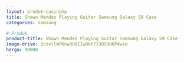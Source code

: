 ```yaml
---
layout: produk-casinghp
title: Shawn Mendez Playing Guitar Samsung Galaxy S9 Case
categories: samsung

# Produk
product-title: Shawn Mendez Playing Guitar Samsung Galaxy S9 Case
image-drive: 1nzvllmPKnw3U6IIw9kt713OS9UKP4wze
harga: 90000
---
```

